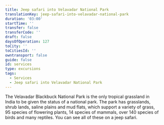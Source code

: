 ```yaml
---
title: Jeep safari into Velavadar National Park
translationKey: jeep-safari-into-velavadar-national-park
duration: '03:00'
startTime: ''
transfer: false
transferCode: ''
draft: false
daysOfOperation: 127
toCity: ''
toCitiesId: ''
owntransport: false
guide: false
id: services
type: excursions
tags:
  - Services
  - Jeep safari into Velavadar National Park
---
```

The Velavadar Blackbuck National Park is the only tropical grassland in India to be given the status of a national park. The park has grasslands, shrub lands, saline plains and mud flats, which support a variety of grass, 95 species of flowering plants, 14 species of mammals, over 140 species of birds and many reptiles. You can see all of these on a jeep safari.